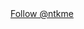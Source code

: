 <!DOCTYPE html>
<html>
<body>
<!-- Place this tag where you want the button to render. -->
<a class="github-button" href="https://github.com/ntkme" data-color-scheme="no-preference: dark; light: light; dark: dark;" data-size="large" aria-label="Follow @ntkme on GitHub">Follow @ntkme</a>
<!-- Place this tag in your head or just before your close body tag. -->
<script async defer src="https://buttons.github.io/buttons.js"></script>
</body>
</html>
